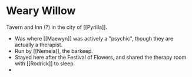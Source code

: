 # Weary Willow
Tavern and Inn (?) in the city of [[Pyrilla]].

- Was where [[Maewyn]] was actively a "psychic", though they are actually a therapist.
- Run by [[Nemeia]], the barkeep.
- Stayed here after the Festival of Flowers, and shared the therapy room with [[Rodrick]] to sleep.
- 